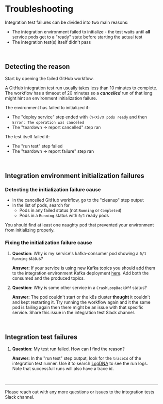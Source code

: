 # Troubleshooting

Integration test failures can be divided into two main reasons:
- The integration environment failed to initialize - the test waits until **all** service pods get to a "ready" state before starting the actual test
- The integration test(s) itself didn't pass

<br/>

## Detecting the reason

Start by opening the failed GitHub workflow.

A GitHub integration test run usually takes less than 10 minutes to complete. The workflow has a timeout of 20 minutes so a ***cancelled*** run of that long might hint an environment initialization failure.

The environment has failed to initialized if:
- The "deploy service" step ended with `(Y<X)/X pods ready` and then `Error: The operation was canceled`
- The "teardown -> report cancelled" step ran

The test itself failed if:
- The "run test" step failed
- The "teardown -> report failure" step ran

<br/>

## Integration environment initialization failures

### Detecting the initialization failure cause

- In the cancelled GitHub workflow, go to the "cleanup" step output
- In the list of pods, search for
  - Pods in any failed status (not `Running` or `Completed`)
  - Pods in a `Running` status with `0/1` ready pods

You should find at least one naughty pod that prevented your environment from initializing properly.

### Fixing the initialization failure cause

1. **Question:** Why is my service's kafka-consumer pod showing a `0/1 Running` status?

    **Answer:**
If your service is using new Kafka topics you should add them to the integration environment Kafka deployment [here](https://github.com/get-fabric/integration-environment/blob/main/deployments/default/kafka.yaml). Add both the consumed and the produced topics.


2. **Question:** Why is some other service in a `CrashLoopBackOff` status?

    **Answer:**
The pod couldn't start or the k8s cluster **thought** it couldn't and kept restarting it. Try running the workflow again and it the same pod is failing again then there might be an issue with that specific service. Share this issue in the integration test Slack channel.

<br/>

## Integration test failures

1. **Question:** My test run failed. How can I find the reason?

    **Answer:**
In the "run test" step output, look for the `traceId` of the integration test runner. Use it to search [LogDNA](https://app.logdna.com/b131d67c61/logs/view) to see the run logs.<br/>
Note that successfull runs will also have a trace id.

<br/>

---

Please reach out with any more questions or issues to the integration tests Slack channel.
